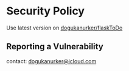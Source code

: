 # Security Policy

Use latest version on [dogukanurker/flaskToDo](https://github.com/DogukanUrker/flaskToDo)

## Reporting a Vulnerability

contact: dogukanurker@icloud.com
